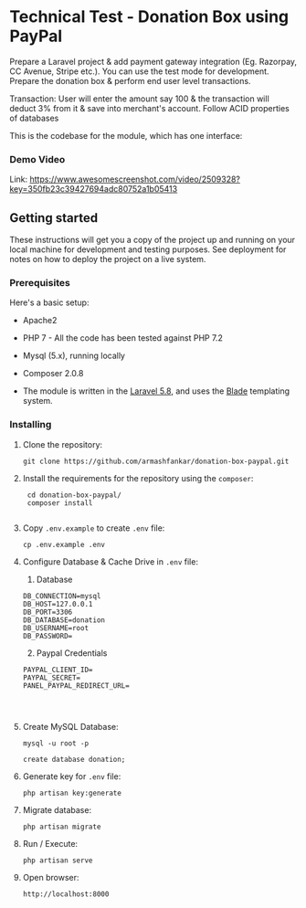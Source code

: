 # Technical Test - Donation Box using PayPal

Prepare a Laravel project & add payment gateway integration (Eg. Razorpay, CC Avenue, Stripe etc.). You can use the test mode for development. Prepare the donation box & perform end user level transactions.

Transaction: User will enter the amount say 100 & the transaction will deduct 3% from it & save into merchant's account. Follow ACID properties of databases


This is the codebase for the module, which has one interface:

### Demo Video
Link: https://www.awesomescreenshot.com/video/2509328?key=350fb23c39427694adc80752a1b05413


## Getting started

These instructions will get you a copy of the project up and running on your local machine for development and testing purposes. See deployment for notes on how to deploy the project on a live system.

### Prerequisites

Here's a basic setup:

* Apache2
* PHP 7 - All the code has been tested against PHP 7.2
* Mysql (5.x), running locally
* Composer 2.0.8

* The module is written in the [Laravel 5.8](https://laravel.com/), and 
uses the [Blade](https://laravel.com/docs/8.x/blade) templating system.

 
### Installing

1. Clone the repository:
    ```shell script
    git clone https://github.com/armashfankar/donation-box-paypal.git

    ```

2. Install the requirements for the repository using the `composer`:
   ```shell script
    cd donation-box-paypal/
    composer install
    
    ```

3. Copy `.env.example` to create `.env` file:
    ```shell script
    cp .env.example .env
    
    ```

4. Configure Database & Cache Drive in `.env` file:
    
    1. Database
    ```
    DB_CONNECTION=mysql
    DB_HOST=127.0.0.1
    DB_PORT=3306
    DB_DATABASE=donation
    DB_USERNAME=root
    DB_PASSWORD=
    ```

    2. Paypal Credentials
    ```
    PAYPAL_CLIENT_ID=
    PAYPAL_SECRET=
    PANEL_PAYPAL_REDIRECT_URL=
    
    


5. Create MySQL Database:
     ```shell script
    mysql -u root -p

    create database donation;
    
    ```

6. Generate key for `.env` file:
    ```shell script
    php artisan key:generate
    
    ```

7. Migrate database:
    ```shell script
    php artisan migrate
    ```

8. Run / Execute:
    ```shell script
    php artisan serve
    
    ```

9. Open browser:
    ```
    http://localhost:8000
    ````
    
